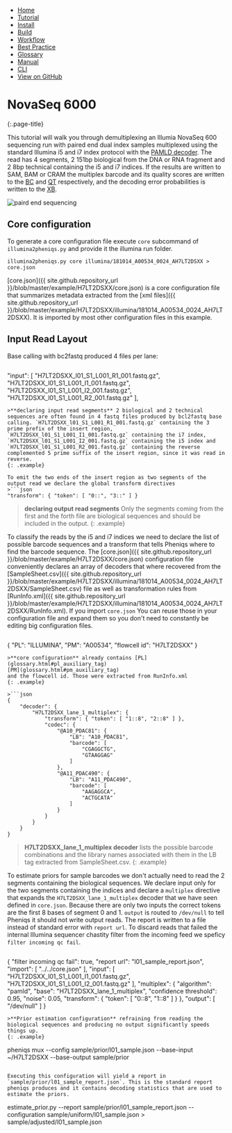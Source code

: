 <!--
    Pheniqs : PHilology ENcoder wIth Quality Statistics
    Copyright (C) 2018  Lior Galanti
    NYU Center for Genetics and System Biology

    Author: Lior Galanti <lior.galanti@nyu.edu>

    This program is free software: you can redistribute it and/or modify
    it under the terms of the GNU Affero General Public License as
    published by the Free Software Foundation, either version 3 of the
    License, or (at your option) any later version.

    This program is distributed in the hope that it will be useful,
    but WITHOUT ANY WARRANTY; without even the implied warranty of
    MERCHANTABILITY or FITNESS FOR A PARTICULAR PURPOSE.  See the
    GNU Affero General Public License for more details.

    You should have received a copy of the GNU Affero General Public License
    along with this program.  If not, see <http://www.gnu.org/licenses/>.
-->

<section id="navigation">
    <ul>
        <li><a                  href="/pheniqs/2.0/">Home</a></li>
        <li><a                  href="/pheniqs/2.0/tutorial.html">Tutorial</a></li>
        <li><a                  href="/pheniqs/2.0/install.html">Install</a></li>
        <li><a                  href="/pheniqs/2.0/build.html">Build</a></li>
        <li><a class="active"   href="/pheniqs/2.0/workflow.html">Workflow</a></li>
        <li><a                  href="/pheniqs/2.0/best_practices.html">Best Practice</a></li>
        <li><a                  href="/pheniqs/2.0/glossary.html">Glossary</a></li>
        <li><a                  href="/pheniqs/2.0/manual.html">Manual</a></li>
        <li><a                  href="/pheniqs/2.0/cli.html">CLI</a></li>
        <li><a class="github"   href="http://github.com/biosails/pheniqs">View on GitHub</a></li>
    </ul>
    <div class="clear" />
</section>

# NovaSeq 6000
{:.page-title}

This tutorial will walk you through demultiplexing an Illumia NovaSeq 600 sequencing run with paired end dual index samples multiplexed using the standard Illumina i5 and i7 index protocol with the [PAMLD decoder](glossary.html#phred_adjusted_maximum_likelihood_decoding). The read has 4 segments, 2 151bp biological from the DNA or RNA fragment and 2 8bp technical containing the i5 and i7 indices. If the results are written to SAM, BAM or CRAM the multiplex barcode and its quality scores are written to the [BC](glossary.html#bc_auxiliary_tag) and [QT](glossary.html#qt_auxiliary_tag) respectively, and the decoding error probabilities is written to the [XB](glossary.html#xb_auxiliary_tag).

![paird end sequencing](/pheniqs/assets/img/paired_end_sequencing.png)

## Core configuration

To generate a core configuration file execute `core` subcommand of `illumina2pheniqs.py` and provide it the illumina run folder.

```
illumina2pheniqs.py core illumina/181014_A00534_0024_AH7LT2DSXX > core.json
```

[core.json]({{ site.github.repository_url }}/blob/master/example/H7LT2DSXX/core.json) is a core configuration file that summarizes metadata extracted from the [xml files]({{ site.github.repository_url }}/blob/master/example/H7LT2DSXX/illumina/181014_A00534_0024_AH7LT2DSXX). It is imported by most other configuration files in this example.

## Input Read Layout

Base calling with bc2fastq produced 4 files per lane:

>```json
"input": [
  "H7LT2DSXX_l01_S1_L001_R1_001.fastq.gz",
  "H7LT2DSXX_l01_S1_L001_I1_001.fastq.gz",
  "H7LT2DSXX_l01_S1_L001_I2_001.fastq.gz",
  "H7LT2DSXX_l01_S1_L001_R2_001.fastq.gz"
],
```
>**declaring input read segments** 2 biological and 2 technical sequences are often found in 4 fastq files produced by bcl2fastq base calling. `H7LT2DSXX_l01_S1_L001_R1_001.fastq.gz` containing the 3 prime prefix of the insert region, `H7LT2DSXX_l01_S1_L001_I1_001.fastq.gz` containing the i7 index, `H7LT2DSXX_l01_S1_L001_I2_001.fastq.gz` containing the i5 index and `H7LT2DSXX_l01_S1_L001_R2_001.fastq.gz` containing the reverse complemented 5 prime suffix of the insert region, since it was read in reverse.
{: .example}

To emit the two ends of the insert region as two segments of the output read we declare the global transform directives
>```json
"transform": { "token": [ "0::", "3::" ] }
```
>**declaring output read segments** Only the segments coming from the first and the forth file are biological sequences and should be included in the output.
{: .example}

To classify the reads by the i5 and i7 indices we need to declare the list of possible barcode sequences and a transform that tells Pheniqs where to find the barcode sequence. The [core.json]({{ site.github.repository_url }}/blob/master/example/H7LT2DSXX/core.json) configuration file conveniently declares an array of decoders that where recovered from the [SampleSheet.csv]({{ site.github.repository_url }}/blob/master/example/H7LT2DSXX/illumina/181014_A00534_0024_AH7LT2DSXX/SampleSheet.csv) file as well as transformation rules from [RunInfo.xml]({{ site.github.repository_url }}/blob/master/example/H7LT2DSXX/illumina/181014_A00534_0024_AH7LT2DSXX/RunInfo.xml). If you import `core.json` You can reuse those in your configuration file and expand them so you don't need to constantly be editing big configuration files.

>```json
{
    "PL": "ILLUMINA",
    "PM": "A00534",
    "flowcell id": "H7LT2DSXX"
}
```
>**core configuration** already contains [PL](glossary.html#pl_auxiliary_tag)
[PM](glossary.html#pm_auxiliary_tag)
and the flowcell id. Those were extracted from RunInfo.xml
{: .example}

>```json
{
    "decoder": {
        "H7LT2DSXX_lane_1_multiplex": {
            "transform": { "token": [ "1::8", "2::8" ] },
            "codec": {
                "@A10_PDAC81": {
                    "LB": "A10_PDAC81",
                    "barcode": [
                        "CGAGGCTG",
                        "GTAAGGAG"
                    ]
                },
                "@A11_PDAC490": {
                    "LB": "A11_PDAC490",
                    "barcode": [
                        "AAGAGGCA",
                        "ACTGCATA"
                    ]
                }
            }
        }
    }
}
```
>**H7LT2DSXX_lane_1_multiplex decoder** lists the possible barcode combinations and the library names associated with them in the LB tag extracted from SampleSheet.csv.
{: .example}

To estimate priors for sample barcodes we don't actually need to read the 2 segments containing the biological sequences. We declare input only for the two segments containing the indices and declare a `multiplex` directive that expands the `H7LT2DSXX_lane_1_multiplex` decoder that we have seen defined in `core.json`. Because there are only two inputs the correct tokens are the first 8 bases of segment 0 and 1. `output` is routed to `/dev/null` to tell Pheniqs it should not write output reads. The report is written to a file instead of standard error with `report url`. To discard reads that failed the internal Illumina sequencer chastity filter from the incoming feed we speficy `filter incoming qc fail`.

>```json
{
    "filter incoming qc fail": true,
    "report url": "l01_sample_report.json",
    "import": [
        "../../core.json"
    ],
    "input": [
        "H7LT2DSXX_l01_S1_L001_I1_001.fastq.gz",
        "H7LT2DSXX_l01_S1_L001_I2_001.fastq.gz"
    ],
    "multiplex": {
        "algorithm": "pamld",
        "base": "H7LT2DSXX_lane_1_multiplex",
        "confidence threshold": 0.95,
        "noise": 0.05,
        "transform": {
            "token": [
                "0::8",
                "1::8"
            ]
        }
    },
    "output": [
        "/dev/null"
    ]
}
```
>**Prior estimation configuration** refraining from reading the biological sequences and producing no output significantly speeds things up.
{: .example}

```
pheniqs mux --config sample/prior/l01_sample.json --base-input ~/H7LT2DSXX --base-output sample/prior
```

Executing this configuration will yield a report in `sample/prior/l01_sample_report.json`. This is the standard report pheniqs produces and it contains decoding statistics that are used to estimate the priors.

```
estimate_prior.py --report sample/prior/l01_sample_report.json --configuration sample/uniform/l01_sample.json > sample/adjusted/l01_sample.json
```
